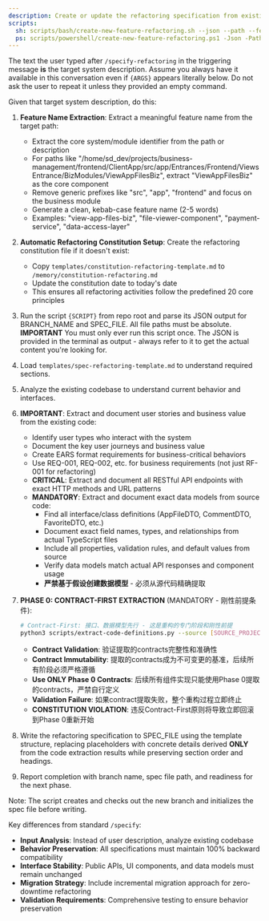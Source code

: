```yaml
---
description: Create or update the refactoring specification from existing code analysis.
scripts:
  sh: scripts/bash/create-new-feature-refactoring.sh --json --path --feature-name "<extracted-feature-name>" --target "{ARGS}"
  ps: scripts/powershell/create-new-feature-refactoring.ps1 -Json -Path -FeatureName "<extracted-feature-name>" "{ARGS}"
---
```


The text the user typed after `/specify-refactoring` in the triggering message **is** the target system description. Assume you always have it available in this conversation even if `{ARGS}` appears literally below. Do not ask the user to repeat it unless they provided an empty command.

Given that target system description, do this:

1. **Feature Name Extraction**: Extract a meaningful feature name from the target path:
   - Extract the core system/module identifier from the path or description
   - For paths like "/home/sd_dev/projects/business-management/frontend/ClientApp/src/app/Entrances/Frontend/ViewsEntrance/BizModules/ViewAppFilesBiz", extract "ViewAppFilesBiz" as the core component
   - Remove generic prefixes like "src", "app", "frontend" and focus on the business module
   - Generate a clean, kebab-case feature name (2-5 words)
   - Examples: "view-app-files-biz", "file-viewer-component", "payment-service", "data-access-layer"

2. **Automatic Refactoring Constitution Setup**: Create the refactoring constitution file if it doesn't exist:
   - Copy `templates/constitution-refactoring-template.md` to `/memory/constitution-refactoring.md`
   - Update the constitution date to today's date
   - This ensures all refactoring activities follow the predefined 20 core principles

3. Run the script `{SCRIPT}` from repo root and parse its JSON output for BRANCH_NAME and SPEC_FILE. All file paths must be absolute.
   **IMPORTANT** You must only ever run this script once. The JSON is provided in the terminal as output - always refer to it to get the actual content you're looking for.

4. Load `templates/spec-refactoring-template.md` to understand required sections.
5. Analyze the existing codebase to understand current behavior and interfaces.
6. **IMPORTANT**: Extract and document user stories and business value from the existing code:
   - Identify user types who interact with the system
   - Document the key user journeys and business value
   - Create EARS format requirements for business-critical behaviors
   - Use REQ-001, REQ-002, etc. for business requirements (not just RF-001 for refactoring)
   - **CRITICAL**: Extract and document all RESTful API endpoints with exact HTTP methods and URL patterns
   - **MANDATORY**: Extract and document exact data models from source code:
     - Find all interface/class definitions (AppFileDTO, CommentDTO, FavoriteDTO, etc.)
     - Document exact field names, types, and relationships from actual TypeScript files
     - Include all properties, validation rules, and default values from source
     - Verify data models match actual API responses and component usage
     - **严禁基于假设创建数据模型** - 必须从源代码精确提取

7. **PHASE 0: CONTRACT-FIRST EXTRACTION** (MANDATORY - 刚性前提条件):
   ```bash
   # Contract-First: 接口、数据模型先行 - 这是重构的专门阶段和刚性前提
   python3 scripts/extract-code-definitions.py --source [SOURCE_PROJECT_PATH] --output phase0-contracts.md
   ```
   - **Contract Validation**: 验证提取的contracts完整性和准确性
   - **Contract Immutability**: 提取的contracts成为不可变更的基准，后续所有阶段必须严格遵循
   - **Use ONLY Phase 0 Contracts**: 后续所有组件实现只能使用Phase 0提取的contracts，严禁自行定义
   - **Validation Failure**: 如果contract提取失败，整个重构过程立即终止
   - **CONSTITUTION VIOLATION**: 违反Contract-First原则将导致立即回滚到Phase 0重新开始

8. Write the refactoring specification to SPEC_FILE using the template structure, replacing placeholders with concrete details derived **ONLY** from the code extraction results while preserving section order and headings.
9. Report completion with branch name, spec file path, and readiness for the next phase.

Note: The script creates and checks out the new branch and initializes the spec file before writing.

Key differences from standard `/specify`:
- **Input Analysis**: Instead of user description, analyze existing codebase
- **Behavior Preservation**: All specifications must maintain 100% backward compatibility
- **Interface Stability**: Public APIs, UI components, and data models must remain unchanged
- **Migration Strategy**: Include incremental migration approach for zero-downtime refactoring
- **Validation Requirements**: Comprehensive testing to ensure behavior preservation